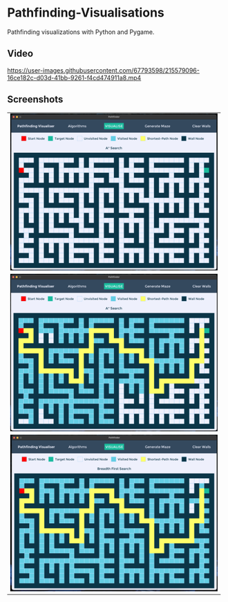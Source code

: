 # Pathfinding-Visualisations

Pathfinding visualizations with Python and Pygame.

## Video
https://user-images.githubusercontent.com/67793598/215579096-16ce182c-d03d-41bb-9261-f4cd474911a8.mp4

## Screenshots
<table border='0px'>
    <tr>
        <td>
            <img src='screenshots/generated-maze.png?raw=true' alt='Maze' 
                width='480'>
        </td>
    </tr>
    <tr>
        <td>
            <img src='screenshots/astar.png?raw=true' alt='A*'
                width='480'>
        </td>
    </tr>
    <tr>
        <td>
            <img src='screenshots/breadth-first.png?raw=true' alt='BFS' 
                width='480'>
        </td>
    </tr>
</table>
